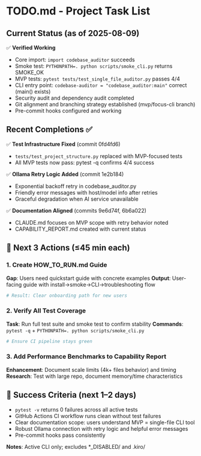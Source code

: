 # TODO.md - Project Task List

## Current Status (as of 2025-08-09)

✅ **Verified Working**
- Core import: `import codebase_auditor` succeeds
- Smoke test: `PYTHONPATH=. python scripts/smoke_cli.py` returns SMOKE_OK
- MVP tests: `pytest tests/test_single_file_auditor.py` passes 4/4
- CLI entry point: `codebase-auditor = "codebase_auditor:main"` correct (main() exists)
- Security audit and dependency audit completed
- Git alignment and branching strategy established (mvp/focus-cli branch)
- Pre-commit hooks configured and working

## Recent Completions ✅

✅ **Test Infrastructure Fixed** (commit 0fd4fd6)
- `tests/test_project_structure.py` replaced with MVP-focused tests
- All MVP tests now pass: pytest -q confirms 4/4 success

✅ **Ollama Retry Logic Added** (commit 1e2b184)
- Exponential backoff retry in codebase_auditor.py
- Friendly error messages with host/model info after retries
- Graceful degradation when AI service unavailable

✅ **Documentation Aligned** (commits 9e6d74f, 6b6a022)
- CLAUDE.md focuses on MVP scope with retry behavior noted
- CAPABILITY_REPORT.md created with current status

## 🚀 Next 3 Actions (≤45 min each)

### 1. Create HOW_TO_RUN.md Guide
**Gap**: Users need quickstart guide with concrete examples
**Output**: User-facing guide with install→smoke→CLI→troubleshooting flow
```bash
# Result: Clear onboarding path for new users
```

### 2. Verify All Test Coverage
**Task**: Run full test suite and smoke test to confirm stability
**Commands**: `pytest -q` + `PYTHONPATH=. python scripts/smoke_cli.py`
```bash
# Ensure CI pipeline stays green
```

### 3. Add Performance Benchmarks to Capability Report
**Enhancement**: Document scale limits (4k+ files behavior) and timing
**Research**: Test with large repo, document memory/time characteristics

## 🎯 Success Criteria (next 1–2 days)

- `pytest -v` returns 0 failures across all active tests
- GitHub Actions CI workflow runs clean without test failures
- Clear documentation scope: users understand MVP = single-file CLI tool
- Robust Ollama connection with retry logic and helpful error messages
- Pre-commit hooks pass consistently

**Notes**: Active CLI only; excludes *_DISABLED/ and .kiro/
